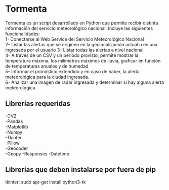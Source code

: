 # Tormenta
Tormenta es un script desarrollado en Python que permite recibir distinta información del servicio meteorológico nacional. Incluye las siguientes funcionalidades:  
1- Conectarse al Web Service del Servicio Meteorológico Nacional  
2- Listar las alertas que se originen en la geolocalización actual o en una ingresada por el usuario
3- Listar todas las alertas a nivel nacional  
4- A través de un CSV y un período provisto, permite mostrar la temperatura máxima, los milímetros máximos de lluvia, graficar en función de temperaturas anuales y de humedad  
5- Informar el pronóstico extendido y en caso de haber, la alerta meteorológica para la ciudad ingresada.  
6- Analizar una imagen de radar ingresada y determinar si hay alguna alerta meteorológica  
## Librerías requeridas
-CV2  
-Pandas  
-Matplotlib  
-Numpy  
-Tkinter  
-Pillow  
-Geocoder  
-Geopy
-Responses
-Datetime
## Librerías que deben instalarse por fuera de pip
tkinter: sudo apt-get install python3-tk
